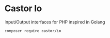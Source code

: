 Castor Io
==========

Input/Output interfaces for PHP inspired in Golang

```
composer require castor/io
```

